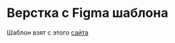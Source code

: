 # Верстка с Figma шаблона

Шаблон взят с этого [сайта](https://verstaem.online/blog/besplatnye-makety-figma-dlya-verstki-sajta/)
